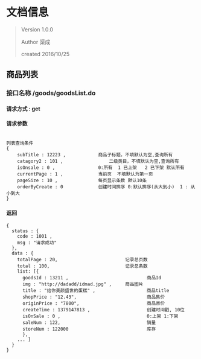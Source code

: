 # 文档信息

> Version  1.0.0
>
> Author 	渠成
>
> created 	2016/10/25



## 商品列表

### 接口名称  /goods/goodsList.do

#### 请求方式  : get

#### 请求参数

```

列表查询条件
{
	subTitle : 12223 ,  		  商品子标题，不填默认为空,查询所有
	catagory2 : 101 ,   			  二级类目，不填默认为空,查询所有
	isOnsale : 0 ,     			  0:所有  1 已上架   2 已下架 默认所有
	currentPage : 1 ,          	  当前页  不填默认为第一页
	pageSize : 10 ,				  每页显示条数 默认10条
    orderByCreate : 0 			  创建时间排序 0:默认排序(从大到小)  1 : 从小到大
}
```

#### 返回

```
{
  status : {
    code : 1001 ,
    msg : "请求成功"
  },
  data : {
  	totalPage : 20,							记录总页数
    total : 100,							记录总条数
  	list: [{
      goodsId : 13211 ,   							商品Id
      img : "http://dadadd/idmad.jpg" ,		商品图片
      title : "给你美颜盛世的蛋糕" , 			      商品title
      shopPrice : "12.43",							商品售价
      originPrice : "7800",							商品原价
      createTime : 1379147813 ,						创建时间戳, 10位
      isOnSale : 0 ,								0:上架 1:下架
      saleNum : 122,								销量
      storeNum : 122000 							库存
      },
    ... ]
  }
}
```

